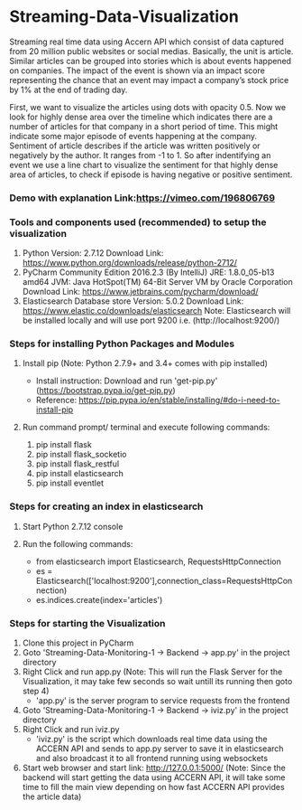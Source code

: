 # Streaming-Data-Visualization
Streaming real time data using Accern API which consist of data captured from 20 million public websites or social medias. Basically, the unit is article. Similar articles can be grouped into stories which is about events happened on companies. The impact of the event is shown via an impact score representing the chance that an event may impact a company’s stock price by 1% at the end of trading day. 

First, we want to visualize the articles using dots with opacity 0.5. Now we look for highly dense area over the timeline which indicates there are a number of articles for that company in a short period of time. This might indicate some major episode of events happening at the company. Sentiment of article describes if the article was written positively or negatively by the author. It ranges from -1 to 1. So after indentifying an event we use a line chart to visualize the sentiment for that highly dense area of articles, to check if episode is having negative or positive sentiment.

### Demo with explanation Link:https://vimeo.com/196806769

### Tools and components used (recommended) to setup the visualization
  1.  Python 
      Version: 2.7.12
      Download Link: https://www.python.org/downloads/release/python-2712/
  2.  PyCharm Community Edition 2016.2.3 (By IntelliJ)
      JRE: 1.8.0_05-b13 amd64
      JVM: Java HotSpot(TM) 64-Bit Server VM by Oracle Corporation
      Download Link: https://www.jetbrains.com/pycharm/download/
  3.  Elasticsearch Database store
      Version: 5.0.2
      Download Link: https://www.elastic.co/downloads/elasticsearch
      Note: Elasticsearch will be installed locally and will use port 9200 i.e. (http://localhost:9200/)
      
### Steps for installing Python Packages and Modules
  1.  Install pip (Note: Python 2.7.9+ and 3.4+ comes with pip installed)
      - Install instruction: Download and run 'get-pip.py' (https://bootstrap.pypa.io/get-pip.py)
      - Reference: https://pip.pypa.io/en/stable/installing/#do-i-need-to-install-pip
  2.  Run command prompt/ terminal and execute following commands:
  
        1.  pip install flask
        2.  pip install flask_socketio
        3.  pip install flask_restful
        4.  pip install elasticsearch
        5.  pip install eventlet

### Steps for creating an index in elasticsearch
  1.  Start Python 2.7.12 console
  2.  Run the following commands:
  
      - from elasticsearch import Elasticsearch, RequestsHttpConnection
      - es = Elasticsearch(['localhost:9200'],connection_class=RequestsHttpConnection)
      - es.indices.create(index='articles')
     
### Steps for starting the Visualization
  1.  Clone this project in PyCharm
  2.  Goto 'Streaming-Data-Monitoring-1 -> Backend -> app.py' in the project directory
  3.  Right Click and run app.py (Note: This will run the Flask Server for the Visualization, it may take few seconds so wait untill its running then goto step 4)
      - 'app.py' is the server program to service requests from the frontend
  4.  Goto 'Streaming-Data-Monitoring-1 -> Backend -> iviz.py' in the project directory
  5.  Right Click and run iviz.py
      - 'iviz.py' is the script which downloads real time data using the ACCERN API and sends to app.py server to save it in elasticsearch and also broadcast it to all frontend running using websockets
  6.  Start web browser and start link: http://127.0.0.1:5000/
(Note: Since the backend will start getting the data using ACCERN API, it will take some time to fill the main view depending on how fast ACCERN API provides the article data)
      

 
